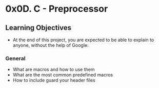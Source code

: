 # 0x0D. C - Preprocessor

## Learning Objectives
* At the end of this project, you are expected to be able to explain to anyone, without the help of Google:

### General
* What are macros and how to use them
* What are the most common predefined macros
* How to include guard your header files
